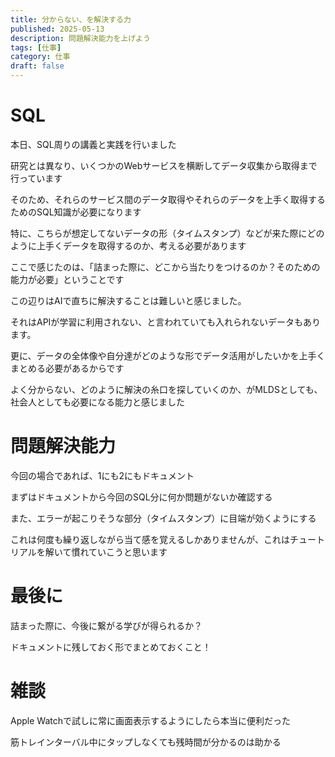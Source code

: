 ```yaml
---
title: 分からない、を解決する力
published: 2025-05-13
description: 問題解決能力を上げよう
tags: [仕事]
category: 仕事
draft: false
---
```


# SQL

本日、SQL周りの講義と実践を行いました

研究とは異なり、いくつかのWebサービスを横断してデータ収集から取得まで行っています

そのため、それらのサービス間のデータ取得やそれらのデータを上手く取得するためのSQL知識が必要になります

特に、こちらが想定してないデータの形（タイムスタンプ）などが来た際にどのように上手くデータを取得するのか、考える必要があります

ここで感じたのは、「詰まった際に、どこから当たりをつけるのか？そのための能力が必要」ということです

この辺りはAIで直ちに解決することは難しいと感じました。

それはAPIが学習に利用されない、と言われていても入れられないデータもあります。

更に、データの全体像や自分達がどのような形でデータ活用がしたいかを上手くまとめる必要があるからです

よく分からない、どのように解決の糸口を探していくのか、がMLDSとしても、社会人としても必要になる能力と感じました

# 問題解決能力

今回の場合であれば、1にも2にもドキュメント

まずはドキュメントから今回のSQL分に何か問題がないか確認する

また、エラーが起こりそうな部分（タイムスタンプ）に目端が効くようにする

これは何度も繰り返しながら当て感を覚えるしかありませんが、これはチュートリアルを解いて慣れていこうと思います

# 最後に

詰まった際に、今後に繋がる学びが得られるか？

ドキュメントに残しておく形でまとめておくこと！

# 雑談

Apple Watchで試しに常に画面表示するようにしたら本当に便利だった

筋トレインターバル中にタップしなくても残時間が分かるのは助かる